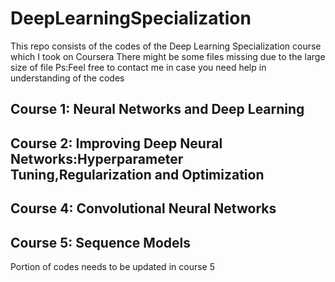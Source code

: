 # DeepLearningSpecialization

This repo consists of the codes of the Deep Learning Specialization course which I took on Coursera
There might be some files missing due to the large size of file
Ps:Feel free to contact me in case you need help in understanding of the codes

## Course 1: Neural Networks and Deep Learning

## Course 2: Improving Deep Neural Networks:Hyperparameter Tuning,Regularization and Optimization

## Course 4: Convolutional Neural Networks 

## Course 5: Sequence Models
Portion of codes needs to be updated in course 5
